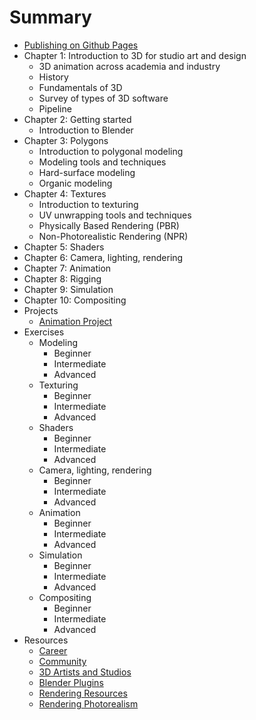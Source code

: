 # Summary

* [Publishing on Github Pages](publish.md)
* Chapter 1: Introduction to 3D for studio art and design
  * 3D animation across academia and industry
  * History
  * Fundamentals of 3D
  * Survey of types of 3D software
  * Pipeline
* Chapter 2: Getting started
  * Introduction to Blender
* Chapter 3: Polygons
  * Introduction to polygonal modeling
  * Modeling tools and techniques
  * Hard-surface modeling
  * Organic modeling
* Chapter 4: Textures
  * Introduction to texturing
  * UV unwrapping tools and techniques
  * Physically Based Rendering (PBR)
  * Non-Photorealistic Rendering (NPR)
* Chapter 5: Shaders
* Chapter 6: Camera, lighting, rendering
* Chapter 7: Animation
* Chapter 8: Rigging
* Chapter 9: Simulation
* Chapter 10: Compositing
* Projects
  * [Animation Project](pages/animation-project.md)
* Exercises
  * Modeling
    * Beginner
    * Intermediate
    * Advanced
  * Texturing
    * Beginner
    * Intermediate
    * Advanced
  * Shaders
    * Beginner
    * Intermediate
    * Advanced
  * Camera, lighting, rendering
    * Beginner
    * Intermediate
    * Advanced
  * Animation
    * Beginner
    * Intermediate
    * Advanced
  * Simulation
    * Beginner
    * Intermediate
    * Advanced
  * Compositing
    * Beginner
    * Intermediate
    * Advanced
* Resources
  * [Career](/pages/resources/career.md) 
  * [Community](/pages/resources/community.md) 
  * [3D Artists and Studios](/pages/resources/artists-studios.md) 
  * [Blender Plugins](/pages/resources/blender-plugins.md) 
  * [Rendering Resources](/pages/resources/blender-rendering.md) 
  * [Rendering Photorealism](/pages/resources/rendering-photorealism.md) 
